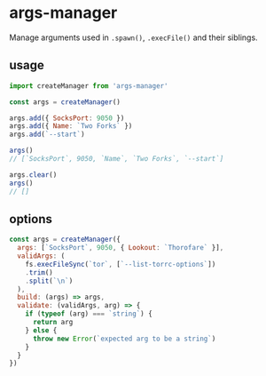 # args-manager

Manage arguments used in `.spawn()`, `.execFile()` and their siblings.

## usage

```javascript
import createManager from 'args-manager'

const args = createManager()

args.add({ SocksPort: 9050 })
args.add({ Name: `Two Forks` })
args.add(`--start`)

args()
// [`SocksPort`, 9050, `Name`, `Two Forks`, `--start`]

args.clear()
args()
// []
```

## options

```javascript
const args = createManager({
  args: [`SocksPort`, 9050, { Lookout: `Thorofare` }],
  validArgs: (
    fs.execFileSync(`tor`, [`--list-torrc-options`])
    .trim()
    .split(`\n`)
  ),
  build: (args) => args,
  validate: (validArgs, arg) => {
    if (typeof (arg) === `string`) {
      return arg
    } else {
      throw new Error(`expected arg to be a string`)
    }
  }
})
```
